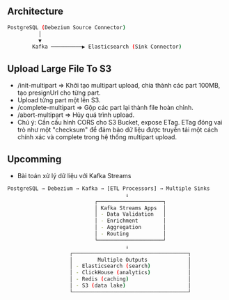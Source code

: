 ## Architecture

```bash
PostgreSQL (Debezium Source Connector)
          │
          ▼
        Kafka ──────────▶ Elasticsearch (Sink Connector)
```
## Upload Large File To S3
- /init-multipart => Khởi tạo multipart upload, chia thành các part 100MB, tạo presignUrl cho từng part.
- Upload từng part một lên S3.
- /complete-multipart => Gộp các part lại thành file hoàn chỉnh.
- /abort-multipart => Hủy quá trình upload.
- Chú ý: Cần cấu hình CORS cho S3 Bucket, expose ETag. ETag đóng vai trò như một "checksum" để đảm bảo dữ liệu được truyền tải một cách chính xác và complete trong hệ thống multipart upload.

## Upcomming
- Bài toán xử lý dữ liệu với Kafka Streams
```bash
PostgreSQL → Debezium → Kafka → [ETL Processors] → Multiple Sinks
                                      ↓
                            ┌─────────────────────┐
                            │ Kafka Streams Apps  │
                            │ - Data Validation   │
                            │ - Enrichment        │
                            │ - Aggregation       │
                            │ - Routing           │
                            └─────────────────────┘
                                      ↓
                    ┌─────────────────────────────────────┐
                    │        Multiple Outputs             │
                    │ - Elasticsearch (search)            │
                    │ - ClickHouse (analytics)            │
                    │ - Redis (caching)                   │
                    │ - S3 (data lake)                    │
                    └─────────────────────────────────────┘
```
